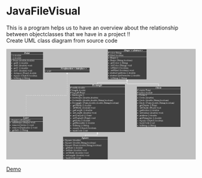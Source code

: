 # JavaFileVisual
This is a program helps us to have an overview about the relationship between objectclasses that we have in a project !! </br>
Create UML class diagram from source code 


[![Everything Is AWESOME](./test.jpg)](https://www.youtube.com/watch?v=Ao77RMElpdQ "Everything Is AWESOME")


[Demo](https://www.youtube.com/watch?v=Ao77RMElpdQ "link title")
